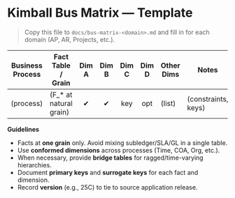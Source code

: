 # Kimball Bus Matrix — Template

> Copy this file to `docs/bus-matrix-<domain>.md` and fill in for each domain (AP, AR, Projects, etc.).

| Business Process | Fact Table / Grain | Dim A | Dim B | Dim C | Dim D | Other Dims | Notes |
|------------------|--------------------|:-----:|:-----:|:-----:|:-----:|------------|-------|
| (process)        | (F_* at natural grain) |  ✔  |  ✔  | key   | opt   | (list)     | (constraints, keys) |

**Guidelines**
- Facts at **one grain** only. Avoid mixing subledger/SLA/GL in a single table.
- Use **conformed dimensions** across processes (Time, COA, Org, etc.).
- When necessary, provide **bridge tables** for ragged/time-varying hierarchies.
- Document **primary keys** and **surrogate keys** for each fact and dimension.
- Record **version** (e.g., 25C) to tie to source application release.
